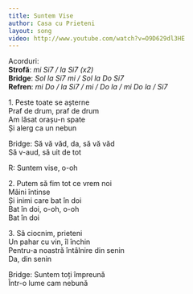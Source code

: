 ```yaml
---
title: Suntem Vise
author: Casa cu Prieteni
layout: song
video: http://www.youtube.com/watch?v=O9D629dl3HE
---
```


Acorduri:  
**Strofă**: *mi Si7 / la Si7 (x2)*  
**Bridge**: *Sol la Si7 mi / Sol la Do Si7*  
**Refren**: *mi Do / la Si7 / mi / Do la / mi Do la / Si7*  

1\. Peste toate se așterne  
Praf de drum, praf de drum  
Am lăsat orașu-n spate  
Și alerg ca un nebun  

Bridge: Să vă văd, da, să vă văd  
Să v-aud, să uit de tot  

R: Suntem vise, o-oh  

2\. Putem să fim tot ce vrem noi  
Mâini întinse  
Și inimi care bat în doi  
Bat în doi, o-oh, o-oh  
Bat în doi  

3\. Să ciocnim, prieteni  
Un pahar cu vin, îl închin  
Pentru-a noastră întâlnire din senin  
Da, din senin  

Bridge: Suntem toți împreună  
Într-o lume cam nebună  
